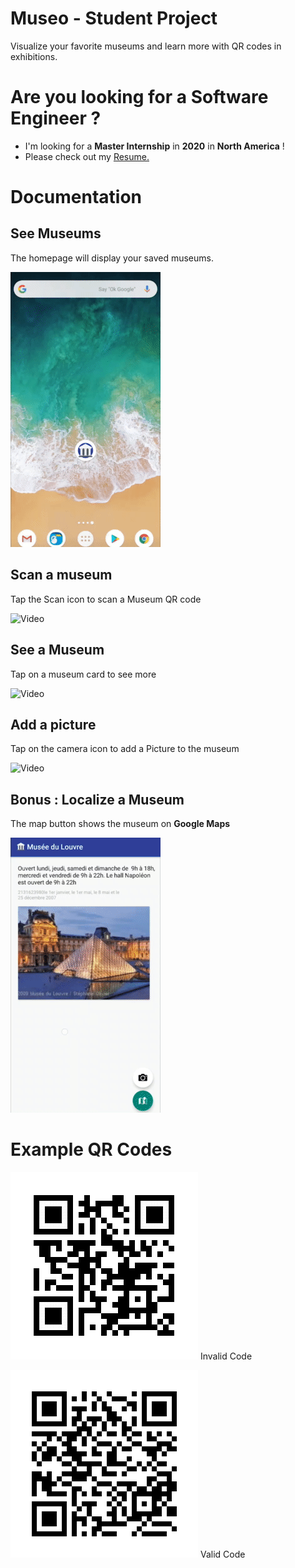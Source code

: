 # Museo - Student Project
Visualize your favorite museums and learn more with QR codes in exhibitions.

# Are you looking for a Software Engineer ? 
- I'm looking for a **Master Internship** in **2020** in **North America** !
- Please check out my [Resume.](https://arnaud.at/cv)


# Documentation

## See Museums
The homepage will display your saved museums.

![Video](demo/videos/list_full.gif)

## Scan a museum
Tap the Scan icon to scan a Museum QR code

![Video](demo/videos/scan.gif)

## See a Museum
Tap on a museum card to see more

![Video](demo/videos/fiche.gif)

## Add a picture
Tap on the camera icon to add a Picture to the museum

![Video](demo/videos/new_pic.gif)


## **Bonus** : Localize a Museum
The map button shows the museum on **Google Maps** 

![Video](demo/videos/map.gif)

# Example QR Codes
![Code Invalide](/demo/qr/qr_arnaud.png)
Invalid Code

![Code Valide](/demo/qr/qr_musee.png)
Valid Code
